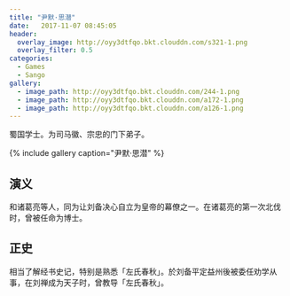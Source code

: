 ```yaml
---
title: "尹默·思潜"
date:   2017-11-07 08:45:05
header:
  overlay_image: http://oyy3dtfqo.bkt.clouddn.com/s321-1.png
  overlay_filter: 0.5
categories:
  - Games
  - Sango
gallery:
  - image_path: http://oyy3dtfqo.bkt.clouddn.com/244-1.png
  - image_path: http://oyy3dtfqo.bkt.clouddn.com/a172-1.png
  - image_path: http://oyy3dtfqo.bkt.clouddn.com/a126-1.png
---
```


蜀国学士。为司马徽、宗忠的门下弟子。

{% include gallery caption="尹默·思潜" %}

## 演义

和诸葛亮等人，同为让刘备决心自立为皇帝的幕僚之一。在诸葛亮的第一次北伐时，曾被任命为博士。

## 正史

相当了解经书史记，特别是熟悉「左氏春秋」。於刘备平定益州後被委任劝学从事，在刘禅成为天子时，曾教导「左氏春秋」。